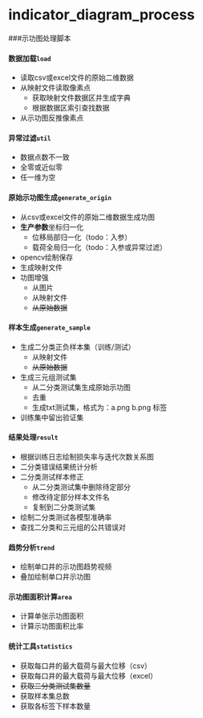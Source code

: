 # indicator_diagram_process
###示功图处理脚本
#### 数据加载`load`
+ 读取csv或excel文件的原始二维数据
+ 从映射文件读取像素点
    + 获取映射文件数据区并生成字典
    + 根据数据区索引查找数据
+ 从示功图反推像素点
#### 异常过滤`util`
+ 数据点数不一致
+ 全零或近似零
+ 任一维为空
#### 原始示功图生成`generate_origin`
+ 从csv或excel文件的原始二维数据生成功图
+ **生产参数**坐标归一化
    + 位移局部归一化（todo：入参）
    + 载荷全局归一化（todo：入参或异常过滤）
+ opencv绘制保存
+ 生成映射文件
+ 功图增强
    + 从图片
    + 从映射文件
    + ~~从原始数据~~
#### 样本生成`generate_sample`
+ 生成二分类正负样本集（训练/测试）
    + 从映射文件
    + ~~从原始数据~~
+ 生成三元组测试集
    + 从二分类测试集生成原始示功图
    + 去重
    + 生成txt测试集，格式为：a.png b.png 标签
+ 训练集中留出验证集
#### 结果处理`result`
+ 根据训练日志绘制损失率与迭代次数关系图
+ 二分类错误结果统计分析
+ 二分类测试样本修正
    + 从二分类测试集中删除待定部分
    + 修改待定部分样本文件名
    + 复制到二分类测试集
+ 绘制二分类测试各模型准确率
+ 查找二分类和三元组的公共错误对
#### 趋势分析`trend`
+ 绘制单口井的示功图趋势视频
+ 叠加绘制单口井示功图
#### 示功图面积计算`area`
+ 计算单张示功图面积
+ 计算示功图面积比率
#### 统计工具`statistics`
+ 获取每口井的最大载荷与最大位移（csv）
+ 获取每口井的最大载荷与最大位移（excel）
+ ~~获取二分类测试集数量~~
+ 获取样本集总数
+ 获取各标签下样本数量